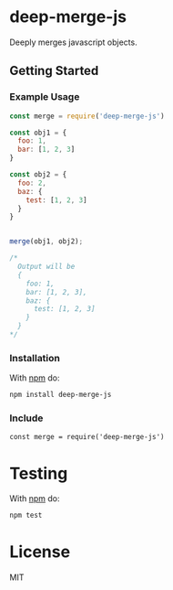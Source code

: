 # deep-merge-js

Deeply merges javascript objects.

## Getting Started

### Example Usage

```js
const merge = require('deep-merge-js')

const obj1 = {
  foo: 1,
  bar: [1, 2, 3]
}

const obj2 = {
  foo: 2,
  baz: {
    test: [1, 2, 3]
  }
}


merge(obj1, obj2);

/*
  Output will be
  {
    foo: 1,
    bar: [1, 2, 3],
    baz: {
      test: [1, 2, 3]
    }
  }
*/
```

### Installation

With [npm](http://npmjs.org) do:

```sh
npm install deep-merge-js
```

### Include

```
const merge = require('deep-merge-js')
```

# Testing

With [npm](http://npmjs.org) do:

```sh
npm test
```


# License

MIT
